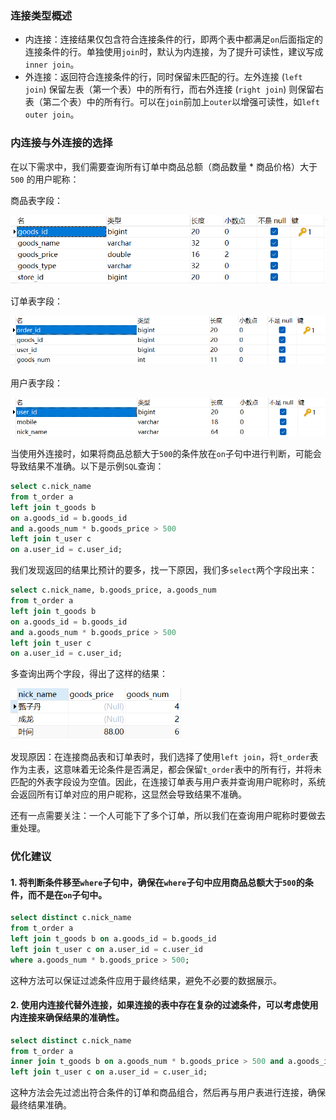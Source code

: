 ### 连接类型概述

- 内连接：连接结果仅包含符合连接条件的行，即两个表中都满足`on`后面指定的连接条件的行。单独使用`join`时，默认为内连接，为了提升可读性，建议写成`inner join`。
- 外连接：返回符合连接条件的行，同时保留未匹配的行。左外连接 (`left join`) 保留左表（第一个表）中的所有行，而右外连接 (`right join`) 则保留右表（第二个表）中的所有行。可以在`join`前加上`outer`以增强可读性，如`left outer join`。

### 内连接与外连接的选择

在以下需求中，我们需要查询所有订单中商品总额（商品数量 * 商品价格）大于 `500` 的用户昵称：

商品表字段：

<img src="image/6b559d791ffd4c1189097970ffa79734.png" alt="商品表字段" style="zoom:67%;" />

订单表字段：

<img src="image/b60e56c3768040018a09d2f22ac3276e.png" alt="订单表字段" style="zoom:67%;" />

用户表字段：

<img src="image/65607706299b44058b73f4afec246295.png" alt="用户表字段" style="zoom:67%;" />

当使用外连接时，如果将商品总额大于`500`的条件放在`on`子句中进行判断，可能会导致结果不准确。以下是示例`SQL`查询：

~~~ sql
select c.nick_name
from t_order a
left join t_goods b
on a.goods_id = b.goods_id
and a.goods_num * b.goods_price > 500
left join t_user c
on a.user_id = c.user_id;
~~~

我们发现返回的结果比预计的要多，找一下原因，我们多`select`两个字段出来：

~~~ sql
select c.nick_name, b.goods_price, a.goods_num
from t_order a
left join t_goods b
on a.goods_id = b.goods_id
and a.goods_num * b.goods_price > 500
left join t_user c
on a.user_id = c.user_id;
~~~

多查询出两个字段，得出了这样的结果：

<img src="image/de23dfc05ec24549b97c599192cfed5a.png" alt="join的错误查询" style="zoom:67%;" />

发现原因：在连接商品表和订单表时，我们选择了使用`left join`，将`t_order`表作为主表，这意味着无论条件是否满足，都会保留`t_order`表中的所有行，并将未匹配的外表字段设为空值。因此，在连接订单表与用户表并查询用户昵称时，系统会返回所有订单对应的用户昵称，这显然会导致结果不准确。

还有一点需要关注：一个人可能下了多个订单，所以我们在查询用户昵称时要做去重处理。

### 优化建议

#### 1. 将判断条件移至`where`子句中，确保在`where`子句中应用商品总额大于`500`的条件，而不是在`on`子句中。

~~~ sql
select distinct c.nick_name
from t_order a
left join t_goods b on a.goods_id = b.goods_id
left join t_user c on a.user_id = c.user_id
where a.goods_num * b.goods_price > 500;
~~~

这种方法可以保证过滤条件应用于最终结果，避免不必要的数据展示。

#### 2. 使用内连接代替外连接，如果连接的表中存在复杂的过滤条件，可以考虑使用内连接来确保结果的准确性。

~~~ sql
select distinct c.nick_name
from t_order a
inner join t_goods b on a.goods_num * b.goods_price > 500 and a.goods_id = b.goods_id
left join t_user c on a.user_id = c.user_id;
~~~

这种方法会先过滤出符合条件的订单和商品组合，然后再与用户表进行连接，确保最终结果准确。
